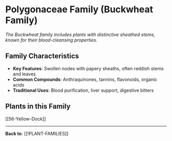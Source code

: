 # Polygonaceae Family (Buckwheat Family)

*The Buckwheat family includes plants with distinctive sheathed stems, known for their blood-cleansing properties.*

## Family Characteristics
- **Key Features**: Swollen nodes with papery sheaths, often reddish stems and leaves
- **Common Compounds**: Anthraquinones, tannins, flavonoids, organic acids
- **Traditional Uses**: Blood purification, liver support, digestive bitters

## Plants in this Family

[[56-Yellow-Dock]]

---

**Back to**: [[!PLANT-FAMILIES]]